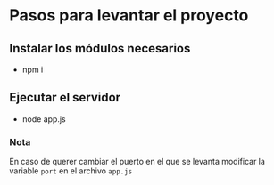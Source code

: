 # Pasos para levantar el proyecto

## Instalar los módulos necesarios

- npm i

## Ejecutar el servidor

- node app.js

### Nota

En caso de querer cambiar el puerto en el que se levanta modificar la variable `port` en el archivo `app.js`
